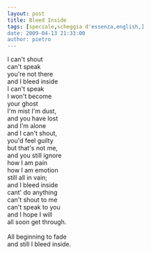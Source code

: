 ```yaml
---
layout: post
title: Bleed Inside
tags: [speciale,scheggia d'essenza,english,]
date: 2009-04-13 21:33:00
author: pietro
---
```

I can't shout<br/>can't speak<br/>you're not there<br/>and I bleed inside<br/>I can't speak<br/>I won't become<br/>your ghost<br/>I'm mist I'm dust,<br/>and you have lost<br/>and I'm alone<br/>and I can't shout,<br/>you'd feel guilty<br/>but that's not me,<br/>and you still ignore<br/>how I am pain<br/>how I am emotion<br/>still all in vain;<br/>and I bleed inside<br/>cant' do anything<br/>can't shout to me<br/>can't speak to you<br/>and I hope I will<br/>all soon get through.<br/><br/>All beginning to fade<br/>and still I bleed inside.
